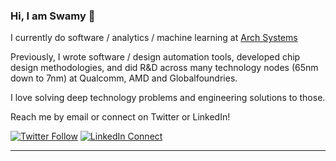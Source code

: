 ### Hi, I am Swamy 👋

I currently do software / analytics / machine learning at [Arch Systems](https://archsys.io/)

Previously, I wrote software / design automation tools, developed chip design methodologies, and did R&D across many technology nodes (65nm down to 7nm) at Qualcomm, AMD and Globalfoundries.

I love solving deep technology problems and engineering solutions to those.

Reach me by email or connect on Twitter or LinkedIn!

[![Twitter Follow](https://img.shields.io/badge/Twitter-1DA1F2?style=for-the-badge&logo=twitter&logoColor=white)](https://twitter.com/_smuddu) [![LinkedIn Connect](https://img.shields.io/badge/LinkedIn-0077B5?style=for-the-badge&logo=linkedin&logoColor=white)](https://www.linkedin.com/in/smuddu)

---


<!--
**slack0/slack0** is a ✨ _special_ ✨ repository because its `README.md` (this file) appears on your GitHub profile.

Here are some ideas to get you started:


- 🌱 I’m currently learning ...
- 👯 I’m looking to collaborate on ...
- 🤔 I’m looking for help with ...
- 💬 Ask me about ...
- 📫 How to reach me: ...
- 😄 Pronouns: ...
- ⚡ Fun fact: ...
-->
